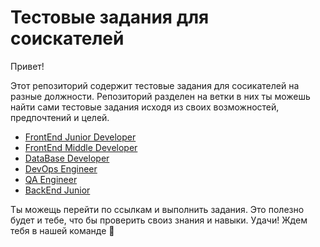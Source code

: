 # Тестовые задания для соискателей

Привет!

Этот репозиторий содержит тестовые задания для сосикателей на разные должности.
Репозиторий разделен на ветки в них ты можешь найти сами тестовые задания исходя из своих возможностей, предпочтений и целей.

- [FrontEnd Junior Developer](https://github.com/diliapi/test_job/tree/frontend)
- [FrontEnd Middle Developer](https://github.com/diliapi/test_job/tree/frontend-middle)
- [DataBase Developer](https://github.com/diliapi/test_job/tree/database)
- [DevOps Engineer](https://github.com/diliapi/test_job/tree/devops)
- [QA Engineer](https://github.com/diliapi/test_job/tree/qa)
- [BackEnd Junior](https://github.com/diliapi/test_job/tree/backend)

Ты можещь перейти по ссылкам и выполнить задания.
Это полезно будет и тебе, что бы проверить своиз знания и навыки.
Удачи! 
Ждем тебя в нашей команде 💪